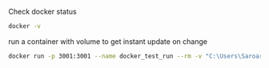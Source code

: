 Check docker status

``` bash
docker -v
```


run a container with volume to get instant update on change

```bash 
docker run -p 3001:3001 --name docker_test_run --rm -v "C:\Users\Saroar _\Documents\test-docker:/app" -v "/app/node_modules" node_test
```